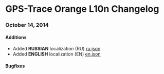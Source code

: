 GPS-Trace Orange L10n Changelog
==========================

### October 14, 2014

#### Additions

* Added **RUSSIAN** localization (RU) [ru.json](L10n/ru.js)
* Added **ENGLISH** localization (EN) [en.json](L10n/en.js)

#### Bugfixes
